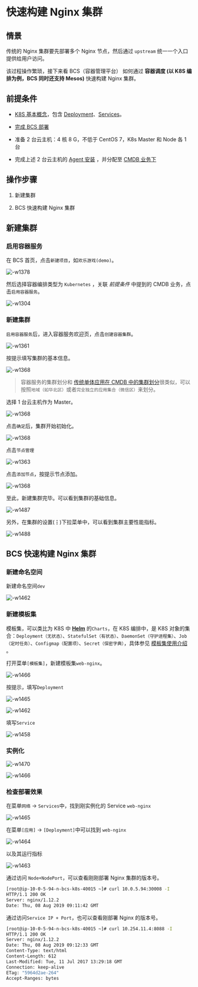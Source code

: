 # 快速构建 Nginx 集群
## 情景

传统的 Nginx 集群要先部署多个 Nginx 节点，然后通过 `upstream` 统一一个入口提供给用户访问。

该过程操作繁琐，接下来看 BCS（容器管理平台） 如何通过 **容器调度 (以 K8S 编排为例，BCS 同时还支持 Mesos)** 快速构建 Nginx 集群。


## 前提条件
- [K8S 基本概念](https://kubernetes.io/zh/docs/concepts/)，包含  [Deployment](https://kubernetes.io/zh/docs/concepts/workloads/controllers/deployment/)、[Services](https://kubernetes.io/docs/concepts/services-networking/service/)。

- [完成 BCS 部署](../../../部署指南/产品白皮书/增强包安装/机器评估/bcs_evaluate.md)
- 准备 2 台云主机：4 核 8 G，不低于 CentOS 7，K8s Master 和 Node 各 1 台
- 完成上述 2 台云主机的 [Agent 安装](../../../节点管理/产品白皮书/产品功能/Agent安装.md) ，并分配至  [CMDB 业务下](../../../配置平台/产品白皮书/产品功能/ResourcePool.md)

## 操作步骤

1. 新建集群

2. BCS 快速构建 Nginx 集群

## 新建集群
### 启用容器服务

在 BCS 首页，点击`新建项目`，如`欢乐游戏(demo)`。

![-w1378](../assets/15648362836651.jpg)

然后选择容器编排类型为 `Kubernetes` ，关联 *前提条件* 中提到的 CMDB 业务，点击`启用容器服务`。

![-w1304](../assets/15648364147641.jpg)

### 新建集群

`启用容器服务`后，进入容器服务欢迎页，点击`创建容器集群`。

![-w1361](../assets/15648365448905.jpg)

按提示填写集群的基本信息。

![-w1368](../assets/15648366557109.jpg)

> 容器服务的集群划分和 [传统单体应用在 CMDB 中的集群划分](https://bk.tencent.com/docs/document/6.0/15/508)很类似，可以按照`地域（如华北区）`或者`完全独立的应用集合（微信区）`来划分。

选择 1 台云主机作为 Master。

![-w1368](../assets/15648366389029.jpg)

点击`确定`后，集群开始初始化。

![-w1368](../assets/15648367382011.jpg)

点击`节点管理`

![-w1363](../assets/15648839802641.jpg)

点击`添加节点`，按提示节点添加。

![-w1368](../assets/15648840282881.jpg)

至此，新建集群完毕。可以看到集群的基础信息。

![-w1487](../assets/15648861584543.jpg)

另外，在集群的设置(**⋮**)下拉菜单中，可以看到集群主要性能指标。

![-w1488](../assets/15648861821783.jpg)

## BCS 快速构建 Nginx 集群

### 新建命名空间

新建命名空间`dev`

![-w1462](../assets/15652519427953.jpg)

### 新建模板集

模板集，可以类比为 K8S 中 **[Helm](https://helm.sh/)** 的`Charts`，在 K8S 编排中，是 K8S 对象的集合：`Deployment（无状态）`、`StatefulSet（有状态）`、`DaemonSet（守护进程集）`、`Job（定时任务）`、`Configmap（配置项）`、`Secret（保密字典）`，具体参见 [模板集使用介绍](../Function/TemplateIntroduce.md) 。

打开菜单`[模板集]`，新建模板集`web-nginx`。

![-w1466](../assets/15652520004880.jpg)

按提示，填写`Deployment`

![-w1465](../assets/15652532175601.jpg)

![-w1462](../assets/15652535815272.jpg)

填写`Service`

![-w1458](../assets/15652542476126.jpg)

### 实例化

![-w1470](../assets/15652543011285.jpg)

![-w1466](../assets/15652545088426.jpg)

### 检查部署效果

在菜单`网络` -> `Services`中，找到刚实例化的 Service `web-nginx`

![-w1465](../assets/15652551496895.jpg)

在菜单`[应用]` -> `[Deployment]`中可以找到 `web-nginx`

![-w1464](../assets/15652552229901.jpg)

以及其运行指标

![-w1463](../assets/15652552369974.jpg)

通过访问 `Node+NodePort`，可以查看刚刚部署 Nginx 集群的版本号。

```bash
[root@ip-10-0-5-94-n-bcs-k8s-40015 ~]# curl 10.0.5.94:30008 -I
HTTP/1.1 200 OK
Server: nginx/1.12.2
Date: Thu, 08 Aug 2019 09:11:42 GMT
```

通过访问`Service IP + Port`，也可以查看刚部署 Nginx 的版本号。

```bash
[root@ip-10-0-5-94-n-bcs-k8s-40015 ~]# curl 10.254.11.4:8088 -I
HTTP/1.1 200 OK
Server: nginx/1.12.2
Date: Thu, 08 Aug 2019 09:12:33 GMT
Content-Type: text/html
Content-Length: 612
Last-Modified: Tue, 11 Jul 2017 13:29:18 GMT
Connection: keep-alive
ETag: "5964d2ae-264"
Accept-Ranges: bytes
```
